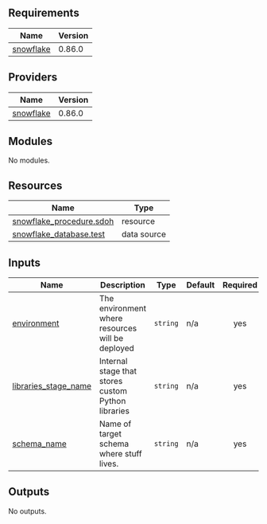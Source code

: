 <!-- BEGIN_TF_DOCS -->
## Requirements

| Name | Version |
|------|---------|
| <a name="requirement_snowflake"></a> [snowflake](#requirement\_snowflake) | 0.86.0 |

## Providers

| Name | Version |
|------|---------|
| <a name="provider_snowflake"></a> [snowflake](#provider\_snowflake) | 0.86.0 |

## Modules

No modules.

## Resources

| Name | Type |
|------|------|
| [snowflake_procedure.sdoh](https://registry.terraform.io/providers/Snowflake-Labs/snowflake/0.86.0/docs/resources/procedure) | resource |
| [snowflake_database.test](https://registry.terraform.io/providers/Snowflake-Labs/snowflake/0.86.0/docs/data-sources/database) | data source |

## Inputs

| Name | Description | Type | Default | Required |
|------|-------------|------|---------|:--------:|
| <a name="input_environment"></a> [environment](#input\_environment) | The environment where resources will be deployed | `string` | n/a | yes |
| <a name="input_libraries_stage_name"></a> [libraries\_stage\_name](#input\_libraries\_stage\_name) | Internal stage that stores custom Python libraries | `string` | n/a | yes |
| <a name="input_schema_name"></a> [schema\_name](#input\_schema\_name) | Name of target schema where stuff lives. | `string` | n/a | yes |

## Outputs

No outputs.
<!-- END_TF_DOCS -->
